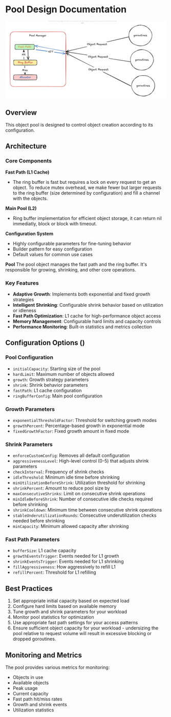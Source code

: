 # Pool Design Documentation

![Flow](../assets/flow.png)

## Overview

This object pool is designed to control object creation according to its configuration.

## Architecture

### Core Components

**Fast Path (L1 Cache)**

- The ring buffer is fast but requires a lock on every request to get an object. To reduce mutex overhead, we make fewer but larger requests to the ring buffer (size determined by configuration) and fill a channel with the objects.

**Main Pool (L2)**

- Ring buffer implementation for efficient object storage, it can return nil immediatly, block or block with timeout.

**Configuration System**

- Highly configurable parameters for fine-tuning behavior
- Builder pattern for easy configuration
- Default values for common use cases

**Pool**
The pool object manages the fast path and the ring buffer. It's responsible for growing, shrinking, and other core operations.

### Key Features

- **Adaptive Growth**: Implements both exponential and fixed growth strategies
- **Intelligent Shrinking**: Configurable shrink behavior based on utilization or idleness
- **Fast Path Optimization**: L1 cache for high-performance object access
- **Memory Management**: Configurable hard limits and capacity controls
- **Performance Monitoring**: Built-in statistics and metrics collection

## Configuration Options ()

### Pool Configuration

- `initialCapacity`: Starting size of the pool
- `hardLimit`: Maximum number of objects allowed
- `growth`: Growth strategy parameters
- `shrink`: Shrink behavior parameters
- `fastPath`: L1 cache configuration
- `ringBufferConfig`: Main pool configuration

### Growth Parameters

- `exponentialThresholdFactor`: Threshold for switching growth modes
- `growthPercent`: Percentage-based growth in exponential mode
- `fixedGrowthFactor`: Fixed growth amount in fixed mode

### Shrink Parameters

- `enforceCustomConfig`: Removes all default configuration
- `aggressivenessLevel`: High-level control (0-5) that adjusts shrink parameters
- `checkInterval`: Frequency of shrink checks
- `idleThreshold`: Minimum idle time before shrinking
- `minUtilizationBeforeShrink`: Utilization threshold for shrinking
- `shrinkPercent`: Amount to reduce pool size by
- `maxConsecutiveShrinks`: Limit on consecutive shrink operations
- `minIdleBeforeShrink`: Number of consecutive idle checks required before shrinking
- `shrinkCooldown`: Minimum time between consecutive shrink operations
- `stableUnderutilizationRounds`: Consecutive underutilization checks needed before shrinking
- `minCapacity`: Minimum allowed capacity after shrinking

### Fast Path Parameters

- `bufferSize`: L1 cache capacity
- `growthEventsTrigger`: Events needed for L1 growth
- `shrinkEventsTrigger`: Events needed for L1 shrinking
- `fillAggressiveness`: How aggressively to refill L1
- `refillPercent`: Threshold for L1 refilling

## Best Practices

1. Set appropriate initial capacity based on expected load
2. Configure hard limits based on available memory
3. Tune growth and shrink parameters for your workload
4. Monitor pool statistics for optimization
5. Use appropriate fast path settings for your access patterns
6. Ensure sufficient object capacity for your workload - undersizing the pool relative to request volume will result in excessive blocking or dropped goroutines.

## Monitoring and Metrics

The pool provides various metrics for monitoring:

- Objects in use
- Available objects
- Peak usage
- Current capacity
- Fast path hit/miss rates
- Growth and shrink events
- Utilization statistics

